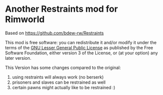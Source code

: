 # Another Restraints mod for Rimworld

Based on https://github.com/bdew-rw/Restraints

This mod is free software: you can redistribute it and/or modify it under the terms of the [GNU Lesser General Public License](http://www.gnu.org/licenses/lgpl-3.0.en.html) as published by the Free Software Foundation, either version 3 of the License, or (at your option) any later version.

This Version has some changes compared to the original:
1. using restraints will always work (no berserk)
2. prisoners and slaves can be restrained as well
3. certain pawns might actually like to be restrained :)

